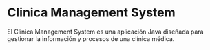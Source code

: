 # Clinica Management System
 El Clinica Management System es una aplicación Java diseñada para gestionar la información y procesos de una clínica médica.
